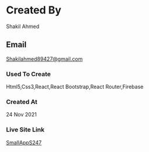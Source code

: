 # Created By

Shakil Ahmed

## Email

Shakilahmed89427@gmail.com

### Used To Create

Html5,Css3,React,React Bootstrap,React Router,Firebase

### Created At

24 Nov 2021

### Live Site Link

[SmallAppS247](https://smallapps247.netlify.app/)
